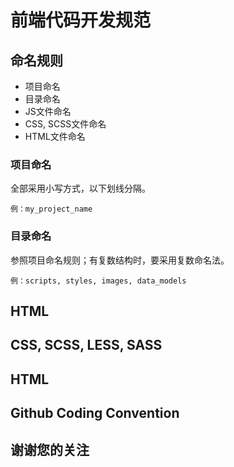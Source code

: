 # 前端代码开发规范

## 命名规则

- 项目命名
- 目录命名
- JS文件命名
- CSS, SCSS文件命名
- HTML文件命名

### 项目命名

全部采用小写方式，以下划线分隔。

```
例：my_project_name
```

### 目录命名

参照项目命名规则；有复数结构时，要采用复数命名法。

```
例：scripts, styles, images, data_models
```




## HTML

## CSS, SCSS, LESS, SASS

## HTML

## Github Coding Convention


## 谢谢您的关注
